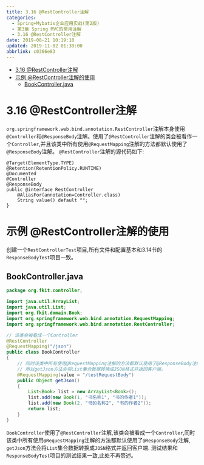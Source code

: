 ```yaml
---
title: 3.16 @RestController注解
categories: 
  - Spring+Mybatis企业应用实战(第2版)
  - 第3章 Spring MVC的常用注解
  - 3.16 @RestController注解
date: 2019-08-21 10:19:10
updated: 2019-11-02 01:39:00
abbrlink: c0366e83
---
```

- [3.16 @RestController注解](/ReadingNotes/c0366e83/#3-16-RestController注解)
- [示例 @RestController注解的使用](/ReadingNotes/c0366e83/#示例-RestController注解的使用)
    - [BookController.java](/ReadingNotes/c0366e83/#BookController-java)

<!--more-->
<script src="https://cdn.bootcss.com/jquery/3.4.0/jquery.slim.min.js"></script>
<script>$(document).ready(function () {$(".post-body > ul:nth-child(1)").hide();});</script>

<!--end-->
<!--SSTStart-->
# 3.16 @RestController注解 #
`org.springframework.web.bind.annotation.RestController`注解本身使用`@Controller`和`@ResponseBody`注解。使用了`@RestController`注解的类会被看作一个`Controller`,并且该类中所有使用`@RequestMapping`注解的方法都默认使用了`@ResponseBody`注解。
`@RestController`注解的源代码如下:
```
@Target(ElementType.TYPE)
@Retention(RetentionPolicy.RUNTIME)
@Documented
@Controller
@ResponseBody
public @interface RestController
    @AliasFor(annotation=Controller.class)
    String value() default "";
}
```
# 示例 @RestController注解的使用 #
创建一个`RestControllerTest`项目,所有文件和配置基本和3.14节的`ResponseBodyTest`项目一致。
## BookController.java ##
```java
package org.fkit.controller;

import java.util.ArrayList;
import java.util.List;
import org.fkit.domain.Book;
import org.springframework.web.bind.annotation.RequestMapping;
import org.springframework.web.bind.annotation.RestController;

// 该类会被看成一个Controller
@RestController
@RequestMapping("/json")
public class BookController
{
	// 同时该类中所有使用@RequestMapping注解的方法都默认使用了@ResponseBody注解，
	// 所以getJson方法会将List集合数据转换成JSON格式并返回客户端。
	@RequestMapping(value = "/testRequestBody")
	public Object getJson()
	{
		List<Book> list = new ArrayList<Book>();
		list.add(new Book(1, "书名称1", "书的作者1"));
		list.add(new Book(2, "书的名称2", "书的作者2"));
		return list;
	}
}
```
`BookController`使用了`@RestController`注解,该类会被看成一个`Controller`,同时该类中所有使用`@RequestMapping`注解的方法都默认使用了`@ResponseBody`注解, `getJson`方法会将`List`集合数据转换成`JOSN`格式并返回客户端.
测试结果和`ResponseBodyTest`项目的测试结果一致,此处不再赘述。
<!--SSTStop-->

